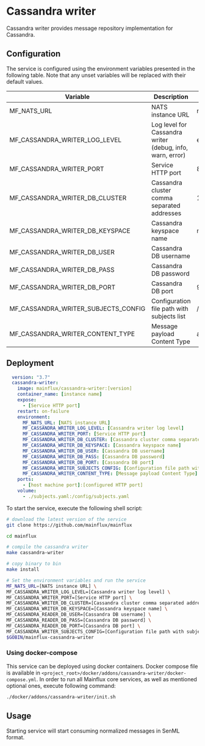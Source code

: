 # Cassandra writer

Cassandra writer provides message repository implementation for Cassandra.

## Configuration

The service is configured using the environment variables presented in the
following table. Note that any unset variables will be replaced with their
default values.

| Variable                            | Description                                               | Default                |
|-------------------------------------|-----------------------------------------------------------|------------------------|
| MF_NATS_URL                         | NATS instance URL                                         | nats://localhost:4222  |
| MF_CASSANDRA_WRITER_LOG_LEVEL       | Log level for Cassandra writer (debug, info, warn, error) | error                  |
| MF_CASSANDRA_WRITER_PORT            | Service HTTP port                                         | 8180                   |
| MF_CASSANDRA_WRITER_DB_CLUSTER      | Cassandra cluster comma separated addresses               | 127.0.0.1              |
| MF_CASSANDRA_WRITER_DB_KEYSPACE     | Cassandra keyspace name                                   | mainflux               |
| MF_CASSANDRA_WRITER_DB_USER         | Cassandra DB username                                     |                        |
| MF_CASSANDRA_WRITER_DB_PASS         | Cassandra DB password                                     |                        |
| MF_CASSANDRA_WRITER_DB_PORT         | Cassandra DB port                                         | 9042                   |
| MF_CASSANDRA_WRITER_SUBJECTS_CONFIG | Configuration file path with subjects list                | /config/subjects.toml  |
| MF_CASSANDRA_WRITER_CONTENT_TYPE    | Message payload Content Type                              | application/senml+json |

## Deployment

```yaml
  version: "3.7"
  cassandra-writer:
    image: mainflux/cassandra-writer:[version]
    container_name: [instance name]
    expose:
      - [Service HTTP port]
    restart: on-failure
    environment:
      MF_NATS_URL: [NATS instance URL]
      MF_CASSANDRA_WRITER_LOG_LEVEL: [Cassandra writer log level]
      MF_CASSANDRA_WRITER_PORT: [Service HTTP port]
      MF_CASSANDRA_WRITER_DB_CLUSTER: [Cassandra cluster comma separated addresses]
      MF_CASSANDRA_WRITER_DB_KEYSPACE: [Cassandra keyspace name]
      MF_CASSANDRA_WRITER_DB_USER: [Cassandra DB username]
      MF_CASSANDRA_WRITER_DB_PASS: [Cassandra DB password]
      MF_CASSANDRA_WRITER_DB_PORT: [Cassandra DB port]
      MF_CASSANDRA_WRITER_SUBJECTS_CONFIG: [Configuration file path with subjects list]
      MF_CASSANDRA_WRITER_CONTENT_TYPE: [Message payload Content Type]
    ports:
      - [host machine port]:[configured HTTP port]
    volume:
      - ./subjects.yaml:/config/subjects.yaml
```

To start the service, execute the following shell script:

```bash
# download the latest version of the service
git clone https://github.com/mainflux/mainflux

cd mainflux

# compile the cassandra writer
make cassandra-writer

# copy binary to bin
make install

# Set the environment variables and run the service
MF_NATS_URL=[NATS instance URL] \
MF_CASSANDRA_WRITER_LOG_LEVEL=[Cassandra writer log level] \
MF_CASSANDRA_WRITER_PORT=[Service HTTP port] \
MF_CASSANDRA_WRITER_DB_CLUSTER=[Cassandra cluster comma separated addresses] \
MF_CASSANDRA_WRITER_DB_KEYSPACE=[Cassandra keyspace name] \
MF_CASSANDRA_READER_DB_USER=[Cassandra DB username] \
MF_CASSANDRA_READER_DB_PASS=[Cassandra DB password] \
MF_CASSANDRA_READER_DB_PORT=[Cassandra DB port] \
MF_CASSANDRA_WRITER_SUBJECTS_CONFIG=[Configuration file path with subjects list] \
$GOBIN/mainflux-cassandra-writer
```

### Using docker-compose

This service can be deployed using docker containers. Docker compose file is
available in `<project_root>/docker/addons/cassandra-writer/docker-compose.yml`.
In order to run all Mainflux core services, as well as mentioned optional ones,
execute following command:

```bash
./docker/addons/cassandra-writer/init.sh
```

## Usage

Starting service will start consuming normalized messages in SenML format.

[doc]: http://mainflux.readthedocs.io
